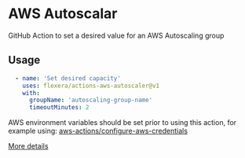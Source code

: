 # AWS Autoscalar

GitHub Action to set a desired value for an AWS Autoscaling group


## Usage

```yaml
  - name: 'Set desired capacity'
    uses: flexera/actions-aws-autoscaler@v1
    with:
      groupName: 'autoscaling-group-name'
      timeoutMinutes: 2
```

AWS environment variables should be set prior to using this action, for example using: [aws-actions/configure-aws-credentials](https://github.com/aws-actions/configure-aws-credentials)

[More details](https://github.com/actions/javascript-action)
